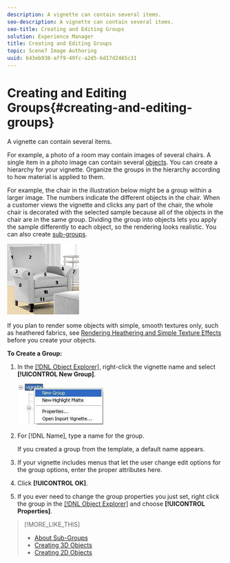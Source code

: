 ```yaml
---
description: A vignette can contain several items.
seo-description: A vignette can contain several items.
seo-title: Creating and Editing Groups
solution: Experience Manager
title: Creating and Editing Groups
topic: Scene7 Image Authoring
uuid: 643eb938-aff9-49fc-a2d5-6d17d2465c31
---
```


# Creating and Editing Groups{#creating-and-editing-groups}

A vignette can contain several items.

For example, a photo of a room may contain images of several chairs. A single item in a photo image can contain several [objects](../../r-vat-glossary/c-vat-object.md#concept-98ef4893a0954578a993178d98aaffeb). You can create a hierarchy for your vignette. Organize the groups in the hierarchy according to how material is applied to them.

For example, the chair in the illustration below might be a group within a larger image. The numbers indicate the different objects in the chair. When a customer views the vignette and clicks any part of the chair, the whole chair is decorated with the selected sample because all of the objects in the chair are in the same group. Dividing the group into objects lets you apply the sample differently to each object, so the rendering looks realistic. You can also create [sub-groups](../../c-vat-obj-pg/c-vat-create-grps-obj/c-vat-abt-sub-grps.md#concept-bb725e89c8104e6ca2501ffadde6bfb2).

![](assets/chair_numbered.png)

If you plan to render some objects with simple, smooth textures only, such as heathered fabrics, see [Rendering Heathering and Simple Texture Effects](../../c-vat-rend-pg/c-vat-rend-obj/t-vat-heather-text-eff.md#task-00de2da0ac644349868db8249dd2ab2c) before you create your objects.

**To Create a Group:** 

1. In the [ [!DNL Object Explorer]](../../r-vat-glossary/c-vat-obj-explorer.md#concept-da56038ea82c40a1a10576f99f2f6836), right-click the vignette name and select **[!UICONTROL New Group]**.

   ![Step Info](assets/new_group.png)

1. For [!DNL Name], type a name for the group.

   If you created a group from the template, a default name appears. 

1. If your vignette includes menus that let the user change edit options for the group options, enter the proper attributes here.
1. Click **[!UICONTROL OK]**.
1. If you ever need to change the group properties you just set, right click the group in the [ [!DNL Object Explorer]](../../r-vat-glossary/c-vat-obj-explorer.md#concept-da56038ea82c40a1a10576f99f2f6836) and choose **[!UICONTROL Properties]**.

>[!MORE_LIKE_THIS]
>
>* [About Sub-Groups](../../c-vat-obj-pg/c-vat-create-grps-obj/c-vat-abt-sub-grps.md#concept-bb725e89c8104e6ca2501ffadde6bfb2)
>* [Creating 3D Objects](../../c-vat-obj-pg/c-vat-create-grps-obj/t-vat-create-3d-obj.md#task-adac1e1e26024993aa97ed6c7e87c084)
>* [Creating 2D Objects](../../c-vat-obj-pg/c-vat-create-grps-obj/t-vat-create-2d-obj.md#task-b0c168d6f127408c882e8f1de36c8bc7)
